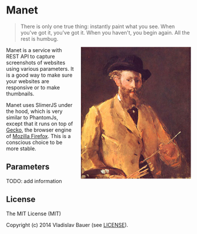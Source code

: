 
# Manet

> There is only one true thing: instantly paint what you see. When you've got it, you've got it. When you haven't, you begin again. All the rest is humbug.

<img align="right" style="margin-left: 15px" src="misc/manet.jpg">

Manet is a service with REST API to capture screenshots of websites using various parameters. It is a good way to make sure your websites are responsive or to make thumbnails.

Manet uses SlimerJS under the hood, which is very similar to PhantomJs, except that it runs on top of [Gecko](https://developer.mozilla.org/en-US/docs/Mozilla/Gecko), the browser engine of [Mozilla Firefox](https://www.mozilla.org).
This is a conscious choice to be more stable.

## Parameters

TODO: add information


## License

The MIT License (MIT)

Copyright (c) 2014 Vladislav Bauer (see [LICENSE](LICENSE)).
